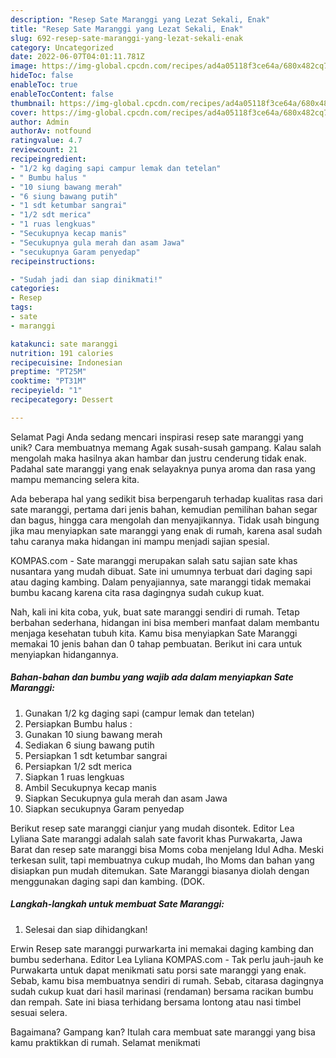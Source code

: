 ```yaml
---
description: "Resep Sate Maranggi yang Lezat Sekali, Enak"
title: "Resep Sate Maranggi yang Lezat Sekali, Enak"
slug: 692-resep-sate-maranggi-yang-lezat-sekali-enak
category: Uncategorized
date: 2022-06-07T04:01:11.781Z
image: https://img-global.cpcdn.com/recipes/ad4a05118f3ce64a/680x482cq70/sate-maranggi-foto-resep-utama.jpg
hideToc: false
enableToc: true
enableTocContent: false
thumbnail: https://img-global.cpcdn.com/recipes/ad4a05118f3ce64a/680x482cq70/sate-maranggi-foto-resep-utama.jpg
cover: https://img-global.cpcdn.com/recipes/ad4a05118f3ce64a/680x482cq70/sate-maranggi-foto-resep-utama.jpg
author: Admin
authorAv: notfound
ratingvalue: 4.7
reviewcount: 21
recipeingredient:
- "1/2 kg daging sapi campur lemak dan tetelan"
- " Bumbu halus "
- "10 siung bawang merah"
- "6 siung bawang putih"
- "1 sdt ketumbar sangrai"
- "1/2 sdt merica"
- "1 ruas lengkuas"
- "Secukupnya kecap manis"
- "Secukupnya gula merah dan asam Jawa"
- "secukupnya Garam penyedap"
recipeinstructions:

- "Sudah jadi dan siap dinikmati!"
categories:
- Resep
tags:
- sate
- maranggi

katakunci: sate maranggi 
nutrition: 191 calories
recipecuisine: Indonesian
preptime: "PT25M"
cooktime: "PT31M"
recipeyield: "1"
recipecategory: Dessert

---
```



Selamat Pagi Anda sedang mencari inspirasi resep sate maranggi yang unik? Cara membuatnya memang Agak susah-susah gampang. Kalau salah mengolah maka hasilnya akan hambar dan justru cenderung tidak enak. Padahal sate maranggi yang enak selayaknya punya aroma dan rasa yang mampu memancing selera kita.


Ada beberapa hal yang sedikit bisa berpengaruh terhadap kualitas rasa dari sate maranggi, pertama dari jenis bahan, kemudian pemilihan bahan segar dan bagus, hingga cara mengolah dan menyajikannya. Tidak usah bingung jika mau menyiapkan sate maranggi yang enak di rumah, karena asal sudah tahu caranya maka hidangan ini mampu menjadi sajian spesial.

KOMPAS.com - Sate maranggi merupakan salah satu sajian sate khas nusantara yang mudah dibuat. Sate ini umumnya terbuat dari daging sapi atau daging kambing. Dalam penyajiannya, sate maranggi tidak memakai bumbu kacang karena cita rasa dagingnya sudah cukup kuat.


Nah, kali ini kita coba, yuk, buat sate maranggi sendiri di rumah. Tetap berbahan sederhana, hidangan ini bisa memberi manfaat dalam membantu menjaga kesehatan tubuh kita. Kamu bisa menyiapkan Sate Maranggi memakai 10 jenis bahan dan 0 tahap pembuatan. Berikut ini cara untuk menyiapkan hidangannya.

<!--inarticleads1-->

##### Bahan-bahan dan bumbu yang wajib ada dalam menyiapkan Sate Maranggi:

1. Gunakan 1/2 kg daging sapi (campur lemak dan tetelan)
1. Persiapkan  Bumbu halus :
1. Gunakan 10 siung bawang merah
1. Sediakan 6 siung bawang putih
1. Persiapkan 1 sdt ketumbar sangrai
1. Persiapkan 1/2 sdt merica
1. Siapkan 1 ruas lengkuas
1. Ambil Secukupnya kecap manis
1. Siapkan Secukupnya gula merah dan asam Jawa
1. Siapkan secukupnya Garam penyedap


Berikut resep sate maranggi cianjur yang mudah disontek. Editor Lea Lyliana Sate maranggi adalah salah sate favorit khas Purwakarta, Jawa Barat dan resep sate maranggi bisa Moms coba menjelang Idul Adha. Meski terkesan sulit, tapi membuatnya cukup mudah, lho Moms dan bahan yang disiapkan pun mudah ditemukan. Sate Maranggi biasanya diolah dengan menggunakan daging sapi dan kambing. (DOK. 

<!--inarticleads2-->

##### Langkah-langkah untuk membuat Sate Maranggi:


1. Selesai dan siap dihidangkan!

Erwin Resep sate maranggi purwarkarta ini memakai daging kambing dan bumbu sederhana. Editor Lea Lyliana KOMPAS.com - Tak perlu jauh-jauh ke Purwakarta untuk dapat menikmati satu porsi sate maranggi yang enak. Sebab, kamu bisa membuatnya sendiri di rumah. Sebab, citarasa dagingnya sudah cukup kuat dari hasil marinasi (rendaman) bersama racikan bumbu dan rempah. Sate ini biasa terhidang bersama lontong atau nasi timbel sesuai selera. 

Bagaimana? Gampang kan? Itulah cara membuat sate maranggi yang bisa kamu praktikkan di rumah. Selamat menikmati
